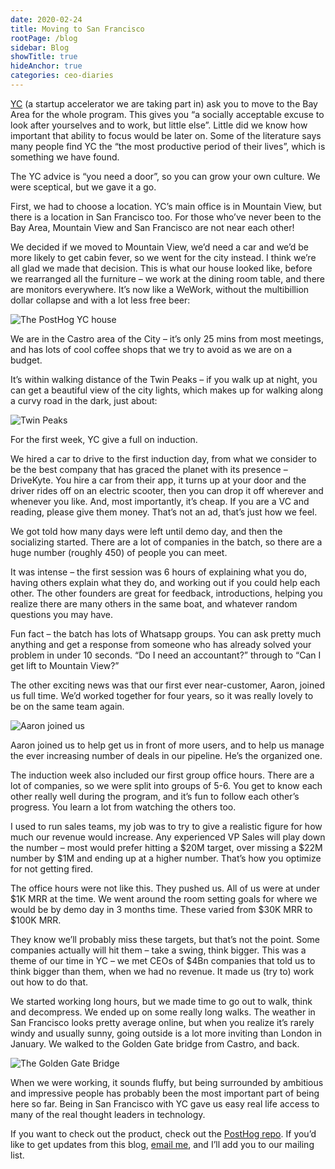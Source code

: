 ```yaml
---
date: 2020-02-24
title: Moving to San Francisco
rootPage: /blog
sidebar: Blog
showTitle: true
hideAnchor: true
categories: ceo-diaries
---
```


[YC](https://ycombinator.com) (a startup accelerator we are taking part in) ask you to move to the Bay Area for the whole program. This gives you “a socially acceptable excuse to look after yourselves and to work, but little else”. Little did we know how important that ability to focus would be later on. Some of the literature says many people find YC the “the most productive period of their lives”, which is something we have found.

The YC advice is “you need a door”, so you can grow your own culture. We were sceptical, but we gave it a go.

First, we had to choose a location. YC’s main office is in Mountain View, but there is a location in San Francisco too. For those who’ve never been to the Bay Area, Mountain View and San Francisco are not near each other!

We decided if we moved to Mountain View, we’d need a car and we’d be more likely to get cabin fever, so we went for the city instead. I think we’re all glad we made that decision. This is what our house looked like, before we rearranged all the furniture – we work at the dining room table, and there are monitors everywhere. It’s now like a WeWork, without the multibillion dollar collapse and with a lot less free beer:

![The PostHog YC house](../images/02/house-scaled.jpg)

We are in the Castro area of the City – it’s only 25 mins from most meetings, and has lots of cool coffee shops that we try to avoid as we are on a budget.

It’s within walking distance of the Twin Peaks – if you walk up at night, you can get a beautiful view of the city lights, which makes up for walking along a curvy road in the dark, just about:

![Twin Peaks](../images/02/IMG_4294-scaled.jpg)

For the first week, YC give a full on induction.

We hired a car to drive to the first induction day, from what we consider to be the best company that has graced the planet with its presence – DriveKyte. You hire a car from their app, it turns up at your door and the driver rides off on an electric scooter, then you can drop it off wherever and whenever you like. And, most importantly, it’s cheap. If you are a VC and reading, please give them money. That’s not an ad, that’s just how we feel.

We got told how many days were left until demo day, and then the socializing started. There are a lot of companies in the batch, so there are a huge number (roughly 450) of people you can meet.

It was intense – the first session was 6 hours of explaining what you do, having others explain what they do, and working out if you could help each other. The other founders are great for feedback, introductions, helping you realize there are many others in the same boat, and whatever random questions you may have.

Fun fact – the batch has lots of Whatsapp groups. You can ask pretty much anything and get a response from someone who has already solved your problem in under 10 seconds. “Do I need an accountant?” through to “Can I get lift to Mountain View?”

The other exciting news was that our first ever near-customer, Aaron, joined us full time. We’d worked together for four years, so it was really lovely to be on the same team again.

![Aaron joined us](../images/02/aaron-scaled.jpg)

Aaron joined us to help get us in front of more users, and to help us manage the ever increasing number of deals in our pipeline. He’s the organized one.

The induction week also included our first group office hours. There are a lot of companies, so we were split into groups of 5-6. You get to know each other really well during the program, and it’s fun to follow each other’s progress. You learn a lot from watching the others too.

I used to run sales teams, my job was to try to give a realistic figure for how much our revenue would increase. Any experienced VP Sales will play down the number – most would prefer hitting a $20M target, over missing a $22M number by $1M and ending up at a higher number. That’s how you optimize for not getting fired.

The office hours were not like this. They pushed us. All of us were at under $1K MRR at the time. We went around the room setting goals for where we would be by demo day in 3 months time. These varied from $30K MRR to $100K MRR.

They know we’ll probably miss these targets, but that’s not the point. Some companies actually will hit them – take a swing, think bigger. This was a theme of our time in YC – we met CEOs of $4Bn companies that told us to think bigger than them, when we had no revenue. It made us (try to) work out how to do that.

We started working long hours, but we made time to go out to walk, think and decompress.  We ended up on some really long walks. The weather in San Francisco looks pretty average online, but when you realize it’s rarely windy and usually sunny, going outside is a lot more inviting than London in January. We walked to the Golden Gate bridge from Castro, and back.

![The Golden Gate Bridge](../images/02/golden-gate-scaled.jpg)

When we were working, it sounds fluffy, but being surrounded by ambitious and impressive people has probably been the most important part of being here so far. Being in San Francisco with YC gave us easy real life access to many of the real thought leaders in technology.

If you want to check out the product, check out the [PostHog repo](https://github.com/posthog/posthog). If you’d like to get updates from this blog, [email me](mailto:james@posthog.com), and I’ll add you to our mailing list.